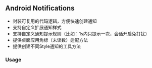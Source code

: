## Android Notifications

- 封装可复用的代码逻辑，方便快速创建通知
- 支持自定义扩展通知样式
- 支持自定义通知提示规则（比如：1s内只提示一次，会话开启免打扰）
- 提供桌面应用角标（未读数）适配方法
- 提供创建不同Style通知的工具方法


### Usage

